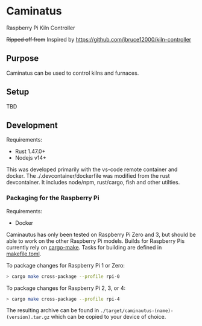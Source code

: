 # Caminatus
Raspberry Pi Kiln Controller

<del>Ripped off from</del> Inspired by https://github.com/jbruce12000/kiln-controller

## Purpose
Caminatus can be used to control kilns and furnaces.

## Setup
TBD

## Development
Requirements:
* Rust 1.47.0+
* Nodejs v14+

This was developed primarily with the vs-code remote container and docker. The ./.devcontainer/dockerfile was modified from the rust devcontainer. It includes node/npm, rust/cargo, fish and other utilties.

### Packaging for the Raspberry Pi
Requirements:
* Docker

Caminautus has only been tested on Raspberry Pi Zero and 3, but should be able to work on the other
Raspberry Pi models. Builds for Raspberry Pis currently rely on
[cargo-make](https://github.com/sagiegurari/cargo-make).
Tasks for building are defined in [makefile.toml]('./makefile.toml).

To package changes for Raspberry Pi 1 or Zero:
```bash
> cargo make cross-package --profile rpi-0
```

To package changes for Raspberry Pi 2, 3, or 4:
```bash
> cargo make cross-package --profile rpi-4
```

The resulting archive can be found in `./target/caminautus-(name)-(version).tar.gz` which can be copied
to your device of choice.
